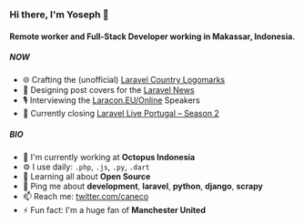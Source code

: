### Hi there, I'm Yoseph 👋

#### Remote worker and Full-Stack Developer working in Makassar, Indonesia.

##### NOW

- 🌐 Crafting the (unofficial) [Laravel Country Logomarks](https://github.com/caneco/laravel-country-logomarks)
- 💅 Designing post covers for the [Laravel News](https://twitter.com/Caneco/status/1322187341436518402)
- 🎙 Interviewing the [Laracon.EU/Online](https://twitter.com/LaraconEU/status/1328686553040887808) Speakers
- 💬 Currently closing [Laravel Live Portugal – Season 2](https://www.youtube.com/playlist?list=PLLXPV3-YsvzTSuYYr6EkIQyvbzbvIQjkh)

##### BIO

- 🏢 I'm currently working at **Octopus Indonesia**
- ⚙️ I use daily: `.php`, `.js`, `.py`, `.dart`
- 🌱 Learning all about **Open Source**
- 💬 Ping me about **development**, **laravel**, **python**, **django**, **scrapy**
- 📫 Reach me: [twitter.com/caneco](https://twitter.com/oche97)
- ⚡️ Fun fact: I'm a huge fan of **Manchester United**
